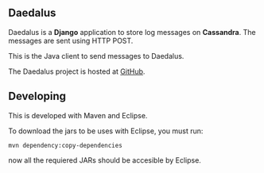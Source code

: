 Daedalus
----------------------------------------

Daedalus is a __Django__ application to store log messages on __Cassandra__.
The messages are sent using HTTP POST.

This is the Java client to send messages to Daedalus.

The Daedalus project is hosted at [GitHub](https://github.com/hgdeoro/daedalus).


Developing
----------------------------------------

This is developed with Maven and Eclipse.

To download the jars to be uses with Eclipse, you must run:

    mvn dependency:copy-dependencies

now all the requiered JARs should be accesible by Eclipse.
